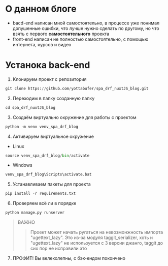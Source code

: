 # О данном блоге

* bacd-end написан мной самостоятельно, в процессе уже понимал допушенные ошибки, что лучше нужно сделать по другому, но что взять с первого **самостоятельного** проекта
* front-end написан не полностью самостоятельно, с помощью интернета, курсов и видео

# Устанока back-end
1. Клонируем проект с репозитория
```python
git clone https://github.com/yottabufer/spa_drf_nuxtJS_blog.git
```
2. Переходим в папку созданную папку
```python
cd spa_drf_nuxtJS_blog
```
3. Создаём виртуально окружение для работы с проектом
```python
python -m venv venv_spa_drf_blog
```
4. Активируем виртуальное окружение
	
+ Linux
```python
source venv_spa_drf_blog/bin/activate
```
+ Windows
```python
venv_spa_drf_blog\Scripts\activate.bat 
```
5. Устанавливаем пакеты для проекта
```python
pip install -r requirements.txt
```
6. Проверяем всё ли в порядке
```python
python manage.py runserver
```
> ВАЖНО
>> Проект может начать ругаться на невозмонжность импорта "ugettext_lazy". Это из-за модуля taggit_serializer, хоть и "ugettext_lazy" не используется с 3 версии джанго, taggit до сих пор не исправили это
7. ПРОФИТ! Вы велеколепны, с бэк-ендом покончено



